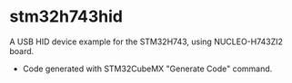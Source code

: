 # stm32h743hid
A USB HID device example for the STM32H743, using NUCLEO-H743ZI2 board.
* Code generated with STM32CubeMX "Generate Code" command.
